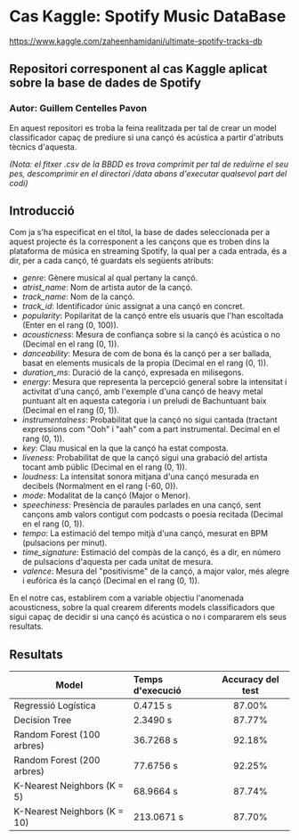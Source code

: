 # Cas Kaggle: Spotify Music DataBase
https://www.kaggle.com/zaheenhamidani/ultimate-spotify-tracks-db
## Repositori corresponent al cas Kaggle aplicat sobre la base de dades de Spotify
### Autor: Guillem Centelles Pavon

En aquest repositori es troba la feina realitzada per tal de crear un model classificador capaç de prediure si una cançó és acústica a partir d'atributs tècnics d'aquesta.

_(Nota: el fitxer .csv de la BBDD es trova comprimit per tal de reduïrne el seu pes, descomprimir en el directori /data abans d'executar qualsevol part del codi)_

## Introducció

Com ja s'ha especificat en el títol, la base de dades seleccionada per a aquest projecte és la corresponent a les cançons que es troben dins la plataforma de música en streaming Spotify, la qual per a cada entrada, és a dir, per a cada cançó, té guardats els següents atributs:

* _genre_: Gènere musical al qual pertany la cançó.
* _atrist_name_: Nom de artista autor de la cançó.
* _track_name_: Nom de la cançó.
* _track_id_: Identificador únic assignat a una cançó en concret.
* _popularity_: Popilaritat de la cançó entre els usuaris que l'han escoltada (Enter en el rang (0, 100)).
* _acousticness_: Mesura de confiança sobre si la cançó és acústica o no (Decimal en el rang (0, 1)).
* _danceability_: Mesura de com de bona és la cançó per a ser ballada, basat en elements musicals de la propia (Decimal en el rang (0, 1)).
* _duration_ms_: Duració de la cançó, expresada en milisegons.
* _energy_: Mesura que representa la percepció general sobre la intensitat i activitat d'una cançó, amb l'exemple d'una cançó de heavy metal puntuant alt en aquesta categoria i un preludi de Bachuntuant baix (Decimal en el rang (0, 1)).
* _instrumentalness_: Probabilitat que la cançó no sigui cantada (tractant expressions com "Ooh" i "aah" com a part instrumental. Decimal en el rang (0, 1)).
* _key_: Clau musical en la que la cançó ha estat composta.
* _liveness_: Probabilitat de que la cançó sigui una grabació del artista tocant amb públic (Decimal en el rang (0, 1)).
* _loudness_: La intensitat sonora mitjana d'una cançó mesurada en decibels (Normalment en el rang (-60, 0)).
* _mode_: Modalitat de la cançó (Major o Menor).
* _speechiness_: Presència de paraules parlades en una cançó, sent cançons amb valors contigut com podcasts o poesia recitada (Decimal en el rang (0, 1)).
* _tempo_: La estimació del tempo mitjà d'una cançó, mesurat en BPM (pulsacions per minut).
* _time_signature_: Estimació del compàs de la cançó, és a dir, en número de pulsacions d'aquesta per cada unitat de mesura.
* _valence_: Mesura del "positivisme" de la cançó, a major valor, més alegre i eufòrica és la cançó (Decimal en el rang (0, 1)). 

En el notre cas, establirem com a variable objectiu l'anomenada acousticness, sobre la qual crearem diferents models classificadors que sigui capaç de decidir si una cançó és acústica o no i compararem els seus resultats.

## Resultats

| Model | Temps d'execució | Accuracy del test |
|-----------|:------------|:-----------:|
| Regressió Logística | 0.4715 s | 87.00% | 
| Decision Tree | 2.3490 s | 87.77% |
| Random Forest (100 arbres) | 36.7268 s | 92.18% |
| Random Forest (200 arbres) | 77.6756 s | 92.25% |
| K-Nearest Neighbors (K = 5) | 68.9664 s | 87.74% |
| K-Nearest Neighbors (K = 10) | 213.0671 s | 87.70% |
